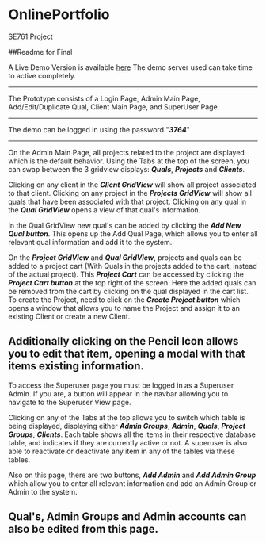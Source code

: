 # OnlinePortfolio
SE761 Project

##Readme for Final

A Live Demo Version is available [here](http://homepages.engineering.auckland.ac.nz/~thus056/)
The demo server used can take time to active completely.

---
The Prototype consists of a Login Page, Admin Main Page, Add/Edit/Duplicate Qual, Client Main Page, and SuperUser Page.

---
The demo can be logged in using the password "***3764***"

---
On the Admin Main Page, all projects related to the project are displayed which is the default behavior.  Using the Tabs at the top of the screen, you can swap between the 3 gridview displays: ***Quals***, ***Projects*** and ***Clients***.

Clicking on any client in the ***Client GridView*** will show all project associated to that client.
Clicking on any project in the ***Projects GridView*** will show all quals that have been associated with that project. 
Clicking on any qual in the ***Qual GridView*** opens a view of that qual's information.

In the Qual GridView new qual's can be added by clicking the ***Add New Qual button***. This opens up the Add Qual Page, which allows you to enter all relevant qual information and add it to the system.

On the ***Project GridView*** and ***Qual GridView***, projects and quals can be added to a project cart (With Quals in the projects added to the cart, instead of the actual project). This ***Project Cart*** can be accessed by clicking the ***Project Cart button*** at the top right of the screen. Here the added quals can be removed from the cart by clicking on the qual displayed in the cart list. To create the Project, need to click on the ***Create Project button*** which opens a window that allows you to name the Project and assign it to an existing Client or create a new Client.

Additionally clicking on the Pencil Icon allows you to edit that item, opening a modal with that items existing information.
---
To access the Superuser page you must be logged in as a Superuser Admin. If you are, a button will appear in the navbar allowing you to navigate to the Superuser View page.

Clicking on any of the Tabs at the top allows you to switch which table is being displayed, displaying either ***Admin Groups***, ***Admin***, ***Quals***, ***Project Groups***, ***Clients***. Each table shows all the items in their respective database table, and indicates if they are currently active or not. A superuser is also able to reactivate or deactivate any item in any of the tables via these tables.

Also on this page, there are two buttons, ***Add Admin*** and ***Add Admin Group*** which allow you to enter all relevant information and add an Admin Group or Admin to the system.

Qual's, Admin Groups and Admin accounts can also be edited from this page.
---
